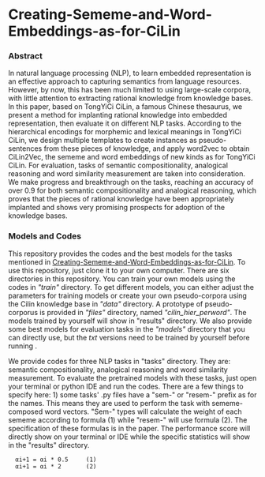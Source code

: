 # Creating-Sememe-and-Word-Embeddings-as-for-CiLin

### Abstract

In natural language processing (NLP), to learn embedded representation is an effective approach to capturing semantics from language resources. However, by now, this has been much limited to using large-scale corpora, with little attention to extracting rational knowledge from knowledge bases. In this paper, based on TongYiCi CiLin, a famous Chinese thesaurus, we present a method for implanting rational knowledge into embedded representation, then evaluate it on different NLP tasks. According to the hierarchical encodings for morphemic and lexical meanings in TongYiCi CiLin, we design multiple templates to create instances as pseudo-sentences from these pieces of knowledge, and apply word2vec to obtain CiLin2Vec, the sememe and word embeddings of new kinds as for TongYiCi CiLin. For evaluation, tasks of semantic compositionality, analogical reasoning and word similarity measurement are taken into consideration. We make progress and breakthrough on the tasks, reaching an accuracy of over 0.9 for both semantic compositionality and analogical reasoning, which proves that the pieces of rational knowledge have been appropriately implanted and shows very promising prospects for adoption of the knowledge bases.


### Models and Codes

This repository provides the codes and the best models for the tasks mentioned in [Creating-Sememe-and-Word-Embeddings-as-for-CiLin](https://github.com/ariaduan/Creating-Sememe-and-Word-Embeddings-as-for-CiLin/blob/master/Creating%20Sememe%20and%20Word%20Embeddings%20as%20for%20CiLin.pdf). To use this repository, just clone it to your own computer. There are six directories in this repository. You can train your own models using the codes in *"train"* directory. To get different models, you can either adjust the parameters for training models or create your own pseudo-corpora using the Cilin knowledge base in *"data"* directory. A prototype of pseudo-corporus is provided in *"files"* directory, named *"cilin_hier_perword"*. The models trained by yourself will show in "results" directory. We also provide some best models for evaluation tasks in the *"models"* directory that you can directly use, but the *txt* versions need to be trained by yourself before running .

We provide codes for three NLP tasks in "tasks" directory. They are: semantic compositionality, analogical reasoning and word similarity measurement. To evaluate the pretrained models with these tasks, just open your terminal or python IDE and run the codes. There are a few things to specify here: 1) some tasks' .py files have a "sem-" or "resem-" prefix as for the names. This means they are used to perform the task with sememe-composed word vectors. "Sem-" types will calculate the weight of each sememe according to formula (1) while "resem-" will use formula (2). The specification of these formulas is in the paper. The performance score will directly show on your terminal or IDE while the specific statistics will show in the "results" directory.
      
      αi+1 = αi * 0.5     (1)
      αi+1 = αi * 2       (2)
